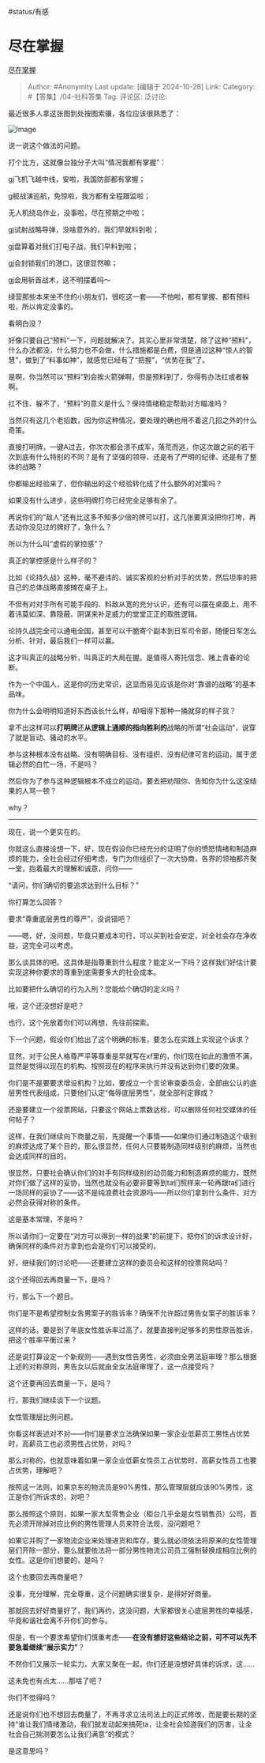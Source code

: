 #status/有感

# 尽在掌握

[尽在掌握](https://zhuanlan.zhihu.com/p/3366336231)

> Author: #Anonymity
> Last update: [编辑于 2024-10-28]
> Link:
> Category: #【答集】/04-社科答集
> Tag:
> 评论区:
> 泛讨论:

最近很多人拿这张图到处按图索骥，各位应该很熟悉了：

![Image](https://pic3.zhimg.com/v2-98b6fa8ee320adbf224e01f30fc15740_b.jpg)

说一说这个做法的问题。

打个比方，这就像台独分子大叫“情况我都有掌握”：

gj飞机飞越中线，安啦，我国防部都有掌握；

g舰战演巡航，免惊啦，我方都有全程跟监啦；

无人机绕岛作业，没事啦，尽在预期之中啦；

gj试射战略导弹，没啥意外的，我们早就料到啦；

gj盘算着对我们打电子战，我们早料到啦；

gj会封锁我们的港口，这很显然嘛；

gj会用斩首战术，这不明摆着吗～

绿营那些本来坐不住的小朋友们，很吃这一套——不怕啦，都有掌握、都有预料啦，所以肯定没事的。

看明白没？

好像只要自己“预料”一下，问题就解决了。其实心里非常清楚，除了这种“预料”，什么办法都没，什么努力也不会做，什么措施都是白费，但是通过这种“惊人的智慧”，做到了“料事如神”，就感觉已经有了“把握”，“优势在我”了。

是啊，你当然可以“预料”到会挨火箭弹啊，但是预料到了，你得有办法扛或者躲啊。

扛不住、躲不了，“预料”的意义是什么？保持情绪稳定帮助对方瞄准吗？

当然只有这几个老招数，因为你这种情况，要处理的确也用不着这几招之外的什么奇策。

直接打明牌，一键A过去，你次次都会溃不成军，落荒而逃，你这次跟之前的若干次到底有什么特别的不同？是有了坚强的领导、还是有了严明的纪律、还是有了整体的战略？

你都输出经验来了，但你输出的这个经验转化成了什么额外的对策吗？

如果没有什么进步，这些明牌打你已经完全足够有余了。

再说你们的“敌人”还有比这多不知多少倍的牌可以打，这几张要真没把你打垮，再去动你没见过的牌好了，急什么？

所以为什么叫“虚假的掌控感”？

真正的掌控感是什么样子的？

比如《论持久战》这种，毫不避讳的、诚实客观的分析对手的优势，然后坦率的把自己的总体战略直接摊在桌子上。

不但有对对手所有可能手段的、料敌从宽的充分认识，还有可以摆在桌面上，用不着讳莫如深、靠隐蔽、阴谋来补足威力的堂堂正正的取胜逻辑。

论持久战完全可以通电全国，甚至可以干脆寄个副本到日军司令部，随便日军怎么分析、针对，最后我们一样可以赢。

这才叫真正的战略分析，叫真正的大局在握。是值得人寄托信念、赌上青春的论断。

作为一个中国人，这是你的历史常识，这显而易见应该是你对“靠谱的战略”的基本品味。

你为什么会明明知道好东西该长什么样，却咽得下那种一捅就穿的样子货？

拿不出这样可以**打明牌**还**从逻辑上通顺的指向胜利的**战略的所谓“社会运动”，说穿了就是盲动、骚动的水平。

参与这种根本没有战略、没有明确目标、没有组织、没有纪律可言的运动，属于逻辑必然的白忙一场，不是吗？

然后你为了参与这种逻辑根本不成立的运动，要去把劝阻你、告知你为什么这没结果的人骂一顿？

why？

--------------------

现在，说一个更实在的。

你就这么直接设想一下，好，现在假设你已经充分的证明了你的愤怒情绪和制造麻烦的能力，全社会经过仔细考虑，专门为你组织了一次大协商，各界的领袖都齐聚一堂，抱着最大的理解和诚意，问你——

“请问，你们确切的要追求达到什么目标？”

你打算怎么回答？

要求“尊重底层男性的尊严”，没说错吧？

——嗯，好，没问题，毕竟只要成本可行，可以买到社会安定，对全社会存在净收益，这完全可以考虑。

那么谈具体的吧。这具体是指尊重到什么程度？能定义一下吗？这样我们好估计要实现这种你要求的尊重到底需要多大的社会成本。

比如要把什么确切的行为入刑？您能给个确切的定义吗？

哦，这个还没想好是吧？

也行，这个先放着你们可以再想，先往前探索。

下一个问题，假设你们给出了这个明确的标准，要怎么在实践上实现这个诉求？

显然，对于公民人格尊严平等尊重是早就写在xf里的，你们现在如此的激愤不满，显然是觉得以现在的机构、按照现在的程序来执行并没有达到你们要的效果。

你们是不是要要求增设机构？比如，要成立一个言论审查委员会，全部由公认的底层男性代表组成，只要他们认定“侮辱底层男性”，就全部判定罪成？

还是要建立一个投票网站，只要这个网站上票数达标，可以删除任何社交媒体的任何帖子？

这样，在我们继续向下商量之前，先提醒一个事情——如果你们通过制造这个级别的麻烦达成了某个目的，那么很显然，任何人只要能制造同样级别的麻烦，当然也会达成同样的目的。

很显然，只要社会确认你们的对手有同样级别的动员能力和制造麻烦的能力，既然对你们做了这样的妥协，当然也就没有必要非要等到ta们照样来一轮再跟ta们进行一场同样的妥协了——这不是纯浪费社会资源吗——所以你们拿到什么条件，对方必然会获得对称的条件。

这是基本常理，不是吗？

所以请你们一定要在“对方可以得到一样的战果”的前提下，把你们的诉求设计好，确保同样的条件对方拿到也会是你们可以接受的。

好，继续我们的讨论吧——还要建立这样的委员会和这样的投票网站吗？

这个还得回去再商量一下，是吗？

行，那么下一个题目。

你们是不是希望控制女告男案子的胜诉率？确保不允许超过男告女案子的胜诉率？

这样的话，要是到了年底女性胜诉率过高了，就要直接判足够多的男性原告胜诉，把这个胜率平衡过来？

还是说打算设定一个新规则——遇到女性告男性，必须由全男法庭审理？那么根据上述的对称原则，男告女以后就由全女法庭审理了，这一点接受吗？

这个还要再回去商量一下，是吗？

行，那我们继续谈下一个议题。

女性管理层比例问题。

你看这样表述对不对——你们是要求立法确保如果一家企业低薪员工男性占优势时，高薪员工也必须男性占优势，对吗？

那么对称的，也就意味着如果一家企业低薪女性员工占优势时，高薪女性员工也要占优势，理解吧？

按照这一法则，如果京东的物流员是90%男性，那么管理层就应该90%男性，这正是你们所诉求的，对吧？

那么按照这个原则，如果一家大型零售企业（柜台几乎全是女性销售员）公司，首先必须开除掉对应比例的男性管理人员来符合法规，没问题吧？

如果它并购了一家物流企业来处理进货和库存，要么就必须依法将原来的女性管理层们开除一部分，要么就要依法将一部分男性物流公司员工强制替换成相应比例的女性。这是你们想要的，是吗？

这个也要回去再商量吧？

没事，充分理解，完全尊重，这个问题确实很复杂，是得好好商量。

那就回去好好商量好了，我们再约，这没问题，大家都很关心底层男性的幸福感，毕竟和谐社会离不开你们的参与。

但是，有一个要求希望你们慎重考虑——**在没有想好这些结论之前，可不可以先不要急着继续“展示实力”**？

不然你们又展示一轮实力，大家又聚在一起，你们还是没想好具体的诉求，这……

这未免也有点太……那啥了吧？

你们不觉得吗？

还是说你们也不想回去商量了，不再寻求立法司法上的正式修改，而是要长期的坚持“谁让我们情绪激动，我们就发动起来搞死ta，让全社会知道我们的厉害，让全社会自己揣测要怎么让我们满意”的模式？

是这意思吗？
